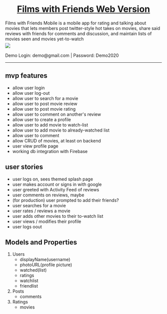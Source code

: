 <h1 align="center">
  <a href="https://movie-app-fe361.web.app/">
    Films with Friends Web Version
  </a>
</h1>
Films with Friends Mobile is a mobile app for rating and talking about movies that lets members post twitter-style hot takes on movies, share said reviews with friends for comments and discussion, and maintain lists of movies seen and movies yet-to-watch

<div style="margin-top: 5px; margin-bottom: 15px;">
  <img src="assets/Demo/V1_Demo.gif"/>
</div>
Demo Login: demo@gmail.com | Password: Demo2020
<hr/>

## mvp features
- allow user login
- allow user log-out
- allow user to search for a movie
- allow user to post movie review
- allow user to post movie rating
- allow user to comment on another's review
- allow user to create a profile
- allow user to add movie to watch-list
- allow user to add movie to already-watched list
- allow user to comment
- allow CRUD of movies, at least on backend
- user view profile page
- working db integration with Firebase

## user stories
- user logs on, sees themed splash page
- user makes account or signs in with google
- user greeted with Activity Feed of reviews
- user comments on reviews, maybe
- (for production) user prompted to add their friends?
- user searches for a movie
- user rates / reviews a movie
- user adds other movies to their to-watch list
- user views / modifies their profile
- user logs oout



## Models and Properties
1. Users
    - displayName(username)
    - photoURL(profile picture)
    - watched(list)
    - ratings
    - watchlist
    - friendlist
2. Posts
    - comments
3. Ratings
    - movies
